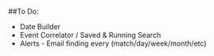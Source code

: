 ##To Do:
- Date Builder
- Event Correlator / Saved & Running Search
- Alerts - Email finding every (match/day/week/month/etc)
